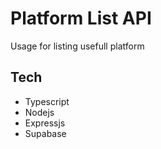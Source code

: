 # Platform List API

Usage for listing usefull platform

## Tech
- Typescript
- Nodejs
- Expressjs
- Supabase